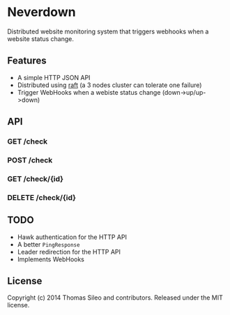# Neverdown

Distributed website monitoring system that triggers webhooks when a website status change.

## Features

- A simple HTTP JSON API
- Distributed using [raft](https://github.com/hashicorp/raft) (a 3 nodes cluster can tolerate one failure)
- Trigger WebHooks when a webiste status change (down->up/up->down)

## API

### GET /check

### POST /check

### GET /check/{id}

### DELETE /check/{id}

## TODO

- Hawk authentication for the HTTP API
- A better ``PingResponse``
- Leader redirection for the HTTP API
- Implements WebHooks

## License

Copyright (c) 2014 Thomas Sileo and contributors. Released under the MIT license.
